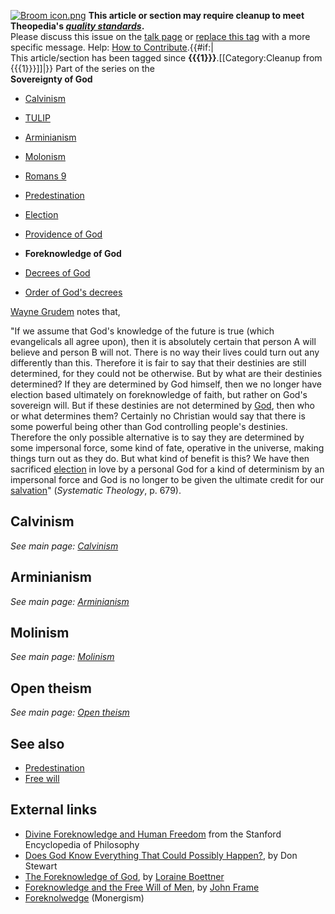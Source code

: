 [![Broom icon.png](images/thumb/9/90/Broom_icon.png/30px-Broom_icon.png.pagespeed.ce.3MDzK_R-j-.png)](http://www.theopedia.com/File:Broom_icon.png)
**This article or section may require cleanup to meet Theopedia's *[quality standards](http://www.theopedia.com/Theopedia:Writing_guide "Theopedia:Writing guide")*.**  
Please discuss this issue on the
[talk page](http://www.theopedia.com/Talk:Foreknowledge_of_God "Talk:Foreknowledge of God")
or
[replace this tag](index.php?title=Foreknowledge_of_God&action=edit)
with a more specific message. Help:
[How to Contribute](http://www.theopedia.com/Help:How_to_contribute "Help:How to contribute").{{\#if:|  
This article/section has been tagged since
**{{{1}}}**.[[Category:Cleanup from {{{1}}}]]|}}
Part of the series on the  
**Sovereignty of God**
-   [Calvinism](Calvinism "Calvinism")
-   [TULIP](TULIP "TULIP")
-   [Arminianism](Arminianism "Arminianism")
-   [Molonism](Molonism "Molonism")
-   [Romans 9](Romans_9 "Romans 9")
-   [Predestination](Predestination "Predestination")
-   [Election](Election "Election")
-   [Providence of God](Providence_of_God "Providence of God")

-   **Foreknowledge of God**
-   [Decrees of God](Decrees_of_God "Decrees of God")
-   [Order of God's decrees](Order_of_God's_decrees "Order of God's decrees")

[Wayne Grudem](Wayne_Grudem "Wayne Grudem") notes that,

"If we assume that God's knowledge of the future is true (which
evangelicals all agree upon), then it is absolutely certain that
person A will believe and person B will not. There is no way their
lives could turn out any differently than this. Therefore it is
fair to say that their destinies are still determined, for they
could not be otherwise. But by what are their destinies determined?
If they are determined by God himself, then we no longer have
election based ultimately on foreknowledge of faith, but rather on
God's sovereign will. But if these destinies are not determined by
[God](God "God"), then who or what determines them? Certainly no
Christian would say that there is some powerful being other than
God controlling people's destinies. Therefore the only possible
alternative is to say they are determined by some impersonal force,
some kind of fate, operative in the universe, making things turn
out as they do. But what kind of benefit is this? We have then
sacrificed [election](Election "Election") in love by a personal
God for a kind of determinism by an impersonal force and God is no
longer to be given the ultimate credit for our
[salvation](Salvation "Salvation")" (*Systematic Theology*, p.
679).

## Calvinism

*See main page: [Calvinism](Calvinism "Calvinism")*
## Arminianism

*See main page: [Arminianism](Arminianism "Arminianism")*
## Molinism

*See main page: [Molinism](Molinism "Molinism")*
## Open theism

*See main page: [Open theism](Open_theism "Open theism")*
## See also

-   [Predestination](Predestination "Predestination")
-   [Free will](Free_will "Free will")

## External links

-   [Divine Foreknowledge and Human Freedom](http://plato.stanford.edu/entries/free-will-foreknowledge/)
    from the Stanford Encyclopedia of Philosophy
-   [Does God Know Everything That Could Possibly Happen?](http://www.blueletterbible.org/faq/nbi/363.html),
    by Don Stewart
-   [The Foreknowledge of God](http://www.mbrem123.com/calvinism/bchapt6.php),
    by [Loraine Boettner](Loraine_Boettner "Loraine Boettner")
-   [Foreknowledge and the Free Will of Men](http://www.monergism.com/thethreshold/articles/onsite/foreknow_frame.html),
    by [John Frame](John_Frame "John Frame")
-   [Foreknolwedge](http://www.monergism.com/directory/link_category/Foreknowledge-of-God/)
    (Monergism)



